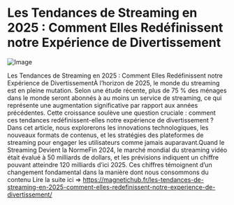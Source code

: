 # Les Tendances de Streaming en 2025 : Comment Elles Redéfinissent notre Expérience de Divertissement

![Image](https://images.pexels.com/photos/1901388/pexels-photo-1901388.jpeg?auto=compress&cs=tinysrgb&h=650&w=940)

Les Tendances de Streaming en 2025 : Comment Elles Redéfinissent notre Expérience de DivertissementÀ l’horizon de 2025, le monde du streaming est en pleine mutation. Selon une étude récente, plus de 75 % des ménages dans le monde seront abonnés à au moins un service de streaming, ce qui représente une augmentation significative par rapport aux années précédentes. Cette croissance soulève une question cruciale : comment ces tendances redéfinissent-elles notre expérience de divertissement ? Dans cet article, nous explorerons les innovations technologiques, les nouveaux formats de contenus, et les stratégies des plateformes de streaming pour engager les utilisateurs comme jamais auparavant.Quand le Streaming Devient la NormeFin 2024, le marché mondial du streaming vidéo était évalué à 50 milliards de dollars, et les prévisions indiquent un chiffre pouvant atteindre 120 milliards d’ici 2025. Ces chiffres témoignent d’un changement fondamental dans la manière dont nous consommons du contenu Lire la suite ici => https://magnetichub.fr/les-tendances-de-streaming-en-2025-comment-elles-redefinissent-notre-experience-de-divertissement/
